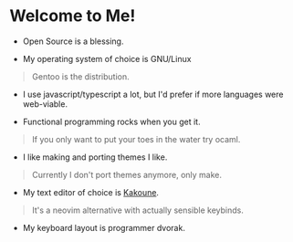# Welcome to Me!

- Open Source is a blessing.

- My operating system of choice is GNU/Linux
> Gentoo is the distribution.

- I use javascript/typescript a lot, but I'd prefer if more languages were web-viable.

- Functional programming rocks when you get it.
> If you only want to put your toes in the water try ocaml.

- I like making and porting themes I like.
> Currently I don't port themes anymore, only make.

- My text editor of choice is [Kakoune](https://github.com/mawww/kakoune/).
> It's a neovim alternative with actually sensible keybinds.

- My keyboard layout is programmer dvorak.
